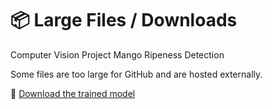 # 📦 Large Files / Downloads
Computer Vision Project
Mango Ripeness Detection

Some files are too large for GitHub and are hosted externally.

📁 [Download the trained model](https://drive.google.com/drive/folders/1xmBJB9gDmtzGZMk0yAQ-8dg1o0F6H06e?usp=drive_link)
